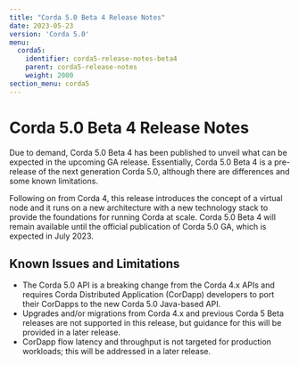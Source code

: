 ```yaml
---
title: "Corda 5.0 Beta 4 Release Notes"
date: 2023-05-23
version: 'Corda 5.0'
menu:
  corda5:
    identifier: corda5-release-notes-beta4
    parent: corda5-release-notes
    weight: 2000
section_menu: corda5
---
```

# Corda 5.0 Beta 4 Release Notes
Due to demand, Corda 5.0 Beta 4 has been published to unveil what can be expected in the upcoming GA release. Essentially, Corda 5.0 Beta 4 is a pre-release of the next generation Corda 5.0, although there are differences and some known limitations.

Following on from Corda 4, this release introduces the concept of a virtual node and it runs on a new architecture with a new technology stack to provide the foundations for running Corda at scale. Corda 5.0 Beta 4 will remain available until the official publication of Corda 5.0 GA, which is expected in July 2023.

## Known Issues and Limitations

* The Corda 5.0 API is a breaking change from the Corda 4.x APIs and requires Corda Distributed Application (CorDapp) developers to port their CorDapps to the new Corda 5.0 Java-based API.
* Upgrades and/or migrations from Corda 4.x and previous Corda 5 Beta releases are not supported in this release, but guidance for this will be provided in a later release.
* CorDapp flow latency and throughput is not targeted for production workloads; this will be addressed in a later release.